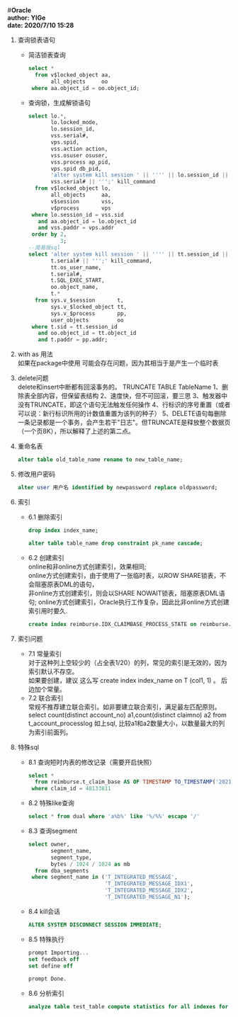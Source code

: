 #**Oracle**  
**author: YIGe**  
**date: 2020/7/10 15:28**  

1. 查询锁表语句  
    + 简洁锁表查询  
        ```sql
        select *
          from v$locked_object aa,
               all_objects     oo
         where aa.object_id = oo.object_id;
        ```
    + 查询锁，生成解锁语句  
        ```sql
        select lo.*,
               lo.locked_mode,
               lo.session_id,
               vss.serial#,
               vps.spid,
               vss.action action,
               vss.osuser osuser,
               vss.process ap_pid,
               vps.spid db_pid,
               'alter system kill session ' || '''' || lo.session_id || ',' ||
               vss.serial# || ''';' kill_command
          from v$locked_object lo, 
               all_objects     aa,
               v$session       vss,
               v$process       vps
         where lo.session_id = vss.sid
           and aa.object_id = lo.object_id
           and vss.paddr = vps.addr
         order by 2,
                  3;
        --简易版sql
        select 'alter system kill session ' || '''' || tt.session_id || ',' ||
               t.serial# || ''';' kill_command,
               tt.os_user_name,
               t.serial#,
        	   t.SQL_EXEC_START,
               oo.object_name,
               t.*
          from sys.v_$session       t,
               sys.v_$locked_object tt,
               sys.v_$process       pp,
               user_objects         oo
         where t.sid = tt.session_id
           and oo.object_id = tt.object_id
           and t.paddr = pp.addr;
        ```
      
2. with as 用法  
    如果在package中使用 可能会存在问题，因为其相当于是产生一个临时表  
    
3. delete问题  
    delete和insert中断都有回滚事务的。
    TRUNCATE TABLE TableName 
    1、删除表全部内容，但保留表结构 
    2、速度快，但不可回滚，要三思 
    3、触发器中没有TRUNCATE，即这个语句无法触发任何操作 
    4、行标识的序号重置（或者可以说：新行标识所用的计数值重置为该列的种子） 
    5、DELETE语句每删除一条记录都是一个事务，会产生若干"日志"。但TRUNCATE是释放整个数据页（一个页8K），所以解释了上述的第二点。
    
4. 重命名表
    ```sql
    alter table old_table_name rename to new_table_name;
    ```
    
5. 修改用户密码  
    ```sql
    alter user 用户名 identified by newpassword replace oldpassword;
    ```
   
6. 索引  
    + 6.1 删除索引  
        ```sql
        drop index index_name;
   
        alter table table_name drop constraint pk_name cascade;
        ```
    + 6.2 创建索引  
        online和非online方式创建索引，效果相同;  
        online方式创建索引，由于使用了一张临时表，以ROW SHARE锁表，不会阻塞原表DML的语句，  
        非online方式创建索引，则会以SHARE NOWAIT锁表，阻塞原表DML语句;
        online方式创建索引，Oracle执行工作复杂，因此比非online方式创建索引用时要久.  
        ```sql
        create index reimburse.IDX_CLAIMBASE_PROCESS_STATE on reimburse.T_CLAIM_BASE (PROCESS_STATE) online;
        ```
    
7. 索引问题  
    + 7.1 常量索引  
        对于这种列上空较少的（占全表1/20）的列，常见的索引是无效的，因为索引默认不存空。   
        如果要创建，建议 这么写 create index  index_name on  T (col1, 1) 。  后边加个常量。
    + 7.2 联合索引  
        常规不推荐建立联合索引。如非要建立联合索引，满足最左匹配原则。
        select count(distinct account_no) a1,count(distinct claimno) a2 from t_account_processlog
        如上sql, 比较a1和a2数量大小，以数量最大的列为索引前面列。
        
        
8. 特殊sql  
    + 8.1 查询短时内表的修改记录（需要开启快照）  
        ```sql
        select *
          from reimburse.t_claim_base AS OF TIMESTAMP TO_TIMESTAMP('2021-06-29 16:15:40', 'yyyy-mm-dd hh24:mi:ss')
         where claim_id = 48133811
        ```  
    + 8.2 特殊like查询  
        ```sql
        select * from dual where 'a%b%' like '%/%%' escape '/'
        ```
    + 8.3  查询segment  
        ```sql
        select owner,
               segment_name,
               segment_type,
               bytes / 1024 / 1024 as mb
          from dba_segments
         where segment_name in ('T_INTEGRATED_MESSAGE',
                                'T_INTEGRATED_MESSAGE_IDX1',
                                'T_INTEGRATED_MESSAGE_IDX2',
                                'T_INTEGRATED_MESSAGE_N1');
        ```  
    + 8.4 kill会话  
        ```sql
        ALTER SYSTEM DISCONNECT SESSION IMMEDIATE;
        ```
    + 8.5 特殊执行   
        ```sql
        prompt Importing...
        set feedback off
        set define off
                
        prompt Done.
        ```  
    + 8.6 分析索引  
        ```sql 
        analyze table test_table compute statistics for all indexes for all columns;
        ```